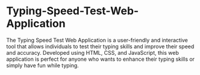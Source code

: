 # Typing-Speed-Test-Web-Application
The Typing Speed Test Web Application is a user-friendly and interactive tool that allows individuals to test their typing skills and improve their speed and accuracy. Developed using HTML, CSS, and JavaScript, this web application is perfect for anyone who wants to enhance their typing skills or simply have fun while typing.
